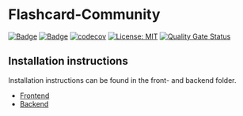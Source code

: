 # Flashcard-Community

[![Badge](https://api.codacy.com/project/badge/Grade/95260a54312140bf99814090ab89a940?isInternal=true)](https://app.codacy.com/project/FlashCardCommunity/fc-com/dashboard) [![Badge](https://travis-ci.org/phoenixfeder/fc-com.svg?branch=master)](https://travis-ci.org/phoenixfeder/fc-com) [![codecov](https://codecov.io/gh/phoenixfeder/fc-com/branch/master/graph/badge.svg)](https://codecov.io/gh/phoenixfeder/fc-com) [![License: MIT](https://img.shields.io/badge/License-MIT-yellow.svg)](https://opensource.org/licenses/MIT) [![Quality Gate Status](https://sonarcloud.io/api/project_badges/measure?project=Nifori_fc-com&metric=alert_status)](https://sonarcloud.io/dashboard?id=Nifori_fc-com)

## Installation instructions

Installation instructions can be found in the front- and backend folder.

-   [Frontend](https://github.com/phoenixfeder/fc-com/tree/master/frontend)
-   [Backend](https://github.com/phoenixfeder/fc-com/tree/master/backend)
